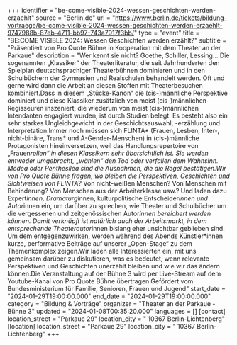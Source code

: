+++
identifier = "be-come-visible-2024-wessen-geschichten-werden-erzaehlt"
source = "Berlin.de"
url = "https://www.berlin.de/tickets/bildung-vortraege/be-come-visible-2024-wessen-geschichten-werden-erzaehlt-9747988b-87eb-4711-bb97-743a7917f3bb/"
type = "event"
title = "BE:COME VISIBLE 2024: Wessen Geschichten werden erzählt?"
subtitle = "Präsentiert von Pro Quote Bühne in Kooperation mit dem Theater an der Parkaue"
description = "Wer kennt sie nicht? Goethe, Schiller, Lessing... Die sogenannten „Klassiker“ der Theaterliteratur, die seit Jahrhunderten den Spielplan deutschsprachiger Theaterbühnen dominieren und in den Schulbüchern der Gymnasien und Realschulen behandelt werden. Oft und gerne wird dann die Arbeit an diesen Stoffen mit Theaterbesuchen kombiniert.Dass in diesem „Stücke-Kanon“ die (cis-)männliche Perspektive dominiert und diese Klassiker zusätzlich von meist (cis-)männlichen Regisseuren inszeniert, die wiederum von meist (cis-)männlichen Intendanten engagiert wurden, ist durch Studien belegt. Es besteht also ein sehr starkes Ungleichgewicht in der Geschichtsauswahl, -erzählung und Interpretation.Immer noch müssen sich FLINTA* (Frauen, Lesben, Inter-, nicht-binäre, Trans* und A-Gender-Menschen) in (cis-)männliche Protagonisten hineinversetzen, weil das Handlungsrepertoire von „Frauen*rollen“ in diesen Klassikern sehr übersichtlich ist. Sie werden entweder umgebracht, „wählen“ den Tod oder verfallen dem Wahnsinn. Medea oder Penthesilea sind die Ausnahmen, die die Regel bestätigen.Wir von Pro Quote Bühne fragen, wo bleiben die Perspektiven, Geschichten und Sichtweisen von FLINTA*? Von nicht-weißen Menschen? Von Menschen mit Behinderung? Von Menschen aus der Arbeiterklasse usw.? Und laden dazu Expert*innen, Dramaturg*innen, kulturpolitische Entscheider*innen und Autor*innen ein, um darüber zu sprechen, wie Theater und Schulbücher um die vergessenen und zeitgenössischen Autor*innen bereichert werden können. Damit verknüpft ist natürlich auch der Arbeitsmarkt, in dem entsprechende Theaterautor*innen bislang eher unsichtbar geblieben sind. Um dem entgegenzuwirken, werden während des Abends Künstler*innen kurze, performative Beiträge auf unserer „Open-Stage“ zu dem Themenkomplex zeigen.Wir laden alle Interessierten ein, mit uns gemeinsam darüber zu diskutieren, was es bedeutet, wenn relevante Perspektiven und Geschichten unerzählt bleiben und wie wir das ändern können.Die Veranstaltung auf der Bühne 3 wird per Live-Stream auf dem Youtube-Kanal von Pro Quote Bühne übertragen.Gefördert vom Bundesministerium für Familie, Senioren, Frauen und Jugend"
start_date = "2024-01-29T19:00:00.000"
end_date = "2024-01-29T19:00:00.000"
category = "Bildung & Vorträge"
organizer = "Theater an der Parkaue - Bühne 3"
updated = "2024-01-08T00:35:20.000"
languages = []
[contact]
location_street = "Parkaue 29"
location_city = " 10367 Berlin-Lichtenberg"
[location]
location_street = "Parkaue 29"
location_city = " 10367 Berlin-Lichtenberg"
+++